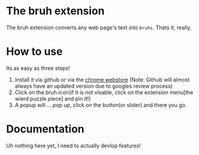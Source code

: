 # The bruh extension
The bruh extension converts any web page's text into `bruhs`. Thats it, really.

# How to use
Its as easy as three steps!
1. Install it via github or via the [chrome webstore](https://chrome.google.com/webstore/detail/bruh/jdlgoebkipoinomjfgpggjhmoaoekmce) (Note: Github will almost always have an updated version due to googles review process)
2. Click on the bruh icon(if it is not visable, click on the extension menu[the wierd puzzle piece] and pin it!)
3. A popup will ... *pop up*, click on the button(or slider) and there you go.

# Documentation
Uh nothing here yet, I need to actually devlop features!
